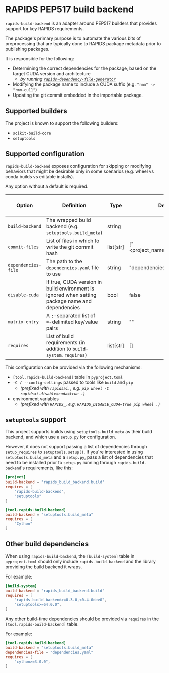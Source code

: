 # RAPIDS PEP517 build backend

`rapids-build-backend` is an adapter around PEP517 builders that provides support for key RAPIDS requirements.

The package's primary purpose is to automate the various bits of preprocessing that are typically done to RAPIDS package metadata prior to publishing packages.

It is responsible for the following:

- Determining the correct dependencies for the package, based on the target CUDA version and architecture
  - *by running [`rapids-dependency-file-generator`](https://github.com/rapidsai/dependency-file-generator)*
- Modifying the package name to include a CUDA suffix (e.g. `"rmm" -> "rmm-cu11"`)
- Updating the git commit embedded in the importable package.

## Supported builders

The project is known to support the following builders:

* `scikit-build-core`
* `setuptools`

## Supported configuration

`rapids-build-backend` exposes configuration for skipping or modifying behaviors that might be desirable only in some scenarios (e.g. wheel vs conda builds vs editable installs).

Any option without a default is required.

| Option                | Definition                                                                                       | Type           | Default                       | Supports dynamic modification |
|-----------------------|--------------------------------------------------------------------------------------------------|----------------|-------------------------------|-------------------------------|
| `build-backend`       | The wrapped build backend (e.g. `setuptools.build_meta`)                                         | string         |                               | N                             |
| `commit-files`        | List of files in which to write the git commit hash                                              | list[str]      | ["<project_name>/GIT_COMMIT"] | N                             |
| `dependencies-file`   | The path to the `dependencies.yaml` file to use                                                  | string         | "dependencies.yaml"           | Y                             |
| `disable-cuda`        | If true, CUDA version in build environment is ignored when setting package name and dependencies | bool           | false                         | Y                             |
| `matrix-entry`        | A `;`-separated list of `=`-delimited key/value pairs                                            | string         | ""                            | Y                             |
| `requires`            | List of build requirements (in addition to `build-system.requires`)                              | list[str]      | []                            | N                             |

This configuration can be provided via the following mechanisms:

* `[tool.rapids-build-backend]` table in `pyproject.toml`
* `-C / --config-settings` passed to tools like `build` and `pip`
   - *(prefixed with `rapidsai.`, e.g. `pip wheel -C rapidsai.disable=cuda=true .`)*
* environment variables
    - *(prefixed with `RAPIDS_`, e.g. `RAPIDS_DISABLE_CUDA=true pip wheel .`)*

## `setuptools` support

This project supports builds using `setuptools.build_meta` as their build backend, and which use a `setup.py` for configuration.

However, it does not support passing a list of dependencies through `setup_requires` to `setuptools.setup()`.
If you're interested in using `setuptools.build_meta` and a `setup.py`, pass a list of dependencies that need to be installed prior to `setup.py` running through `rapids-build-backend`'s requirements, like this:

```toml
[project]
build-backend = "rapids_build_backend.build"
requires = [
    "rapids-build-backend",
    "setuptools"
]

[tool.rapids-build-backend]
build-backend = "setuptools.build_meta"
requires = [
    "Cython"
]
```

## Other build dependencies

When using `rapids-build-backend`, the `[build-system]` table in `pyproject.toml` should only include `rapids-build-backend` and the library providing the build backend it wraps.

For example:

```toml
[build-system]
build-backend = "rapids_build_backend.build"
requires = [
    "rapids-build-backend>=0.3.0,<0.4.0dev0",
    "setuptools>=64.0.0",
]
```

Any other build-time dependencies should be provided via `requires` in the `[tool.rapids-build-backend]` table.

For example:

```toml
[tool.rapids-build-backend]
build-backend = "setuptools.build_meta"
dependencies-file = "dependencies.yaml"
requires = [
    "cython>=3.0.0",
]
```

